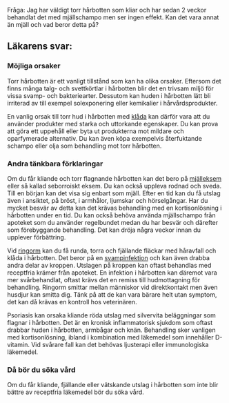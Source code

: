 Fråga: Jag har väldigt torr hårbotten som kliar och har sedan 2 veckor behandlat det med mjällschampo men ser ingen effekt. Kan det vara annat än mjäll och vad beror detta på?

Läkarens svar:
--------------

### Möjliga orsaker

Torr hårbotten är ett vanligt tillstånd som kan ha olika orsaker. Eftersom det finns många talg- och svettkörtlar i hårbotten blir det en trivsam miljö för vissa svamp- och bakteriearter. Dessutom kan huden i hårbotten lätt bli irriterad av till exempel solexponering eller kemikalier i hårvårdsprodukter.

En vanlig orsak till torr hud i hårbotten med [klåda](https://www.kry.se/fakta/klada/ "klada") kan därför vara att du använder produkter med starka och uttorkande egenskaper. Du kan prova att göra ett uppehåll eller byta ut produkterna mot mildare och oparfymerade alternativ. Du kan även köpa exempelvis återfuktande schampo eller olja som behandling mot torr hårbotten.

### Andra tänkbara förklaringar

Om du får kliande och torr flagnande hårbotten kan det bero på [mjälleksem](https://www.kry.se/fakta/mjalleksem/ "mjalleksem") eller så kallad seborroiskt eksem. Du kan också uppleva rodnad och sveda. Till en början kan det visa sig enbart som mjäll. Efter en tid kan du få utslag även i ansiktet, på bröst, i armhålor, ljumskar och hörselgångar. Har du mycket besvär av detta kan det krävas behandling med en kortisonlösning i hårbotten under en tid. Du kan också behöva använda mjällschampo från apoteket som du använder regelbundet medan du har besvär och därefter som förebyggande behandling. Det kan dröja några veckor innan du upplever förbättring.

Vid [ringorm](https://www.kry.se/fakta/ringorm/ "ringorm") kan du få runda, torra och fjällande fläckar med håravfall och klåda i hårbotten. Det beror på en [svampinfektion](https://www.kry.se/fakta/svampinfektion/ "svampinfektion") och kan även drabba andra delar av kroppen. Utslagen på kroppen kan oftast behandlas med receptfria krämer från apoteket. En infektion i hårbotten kan däremot vara mer svårbehandlat, oftast krävs det en remiss till hudmottagning för behandling. Ringorm smittar mellan människor vid direktkontakt men även husdjur kan smitta dig. Tänk på att de kan vara bärare helt utan symptom, det kan då krävas en kontroll hos veterinären.

Psoriasis kan orsaka kliande röda utslag med silvervita beläggningar som flagnar i hårbotten. Det är en kronisk inflammatorisk sjukdom som oftast drabbar huden i hårbotten, armbågar och knän. Behandling sker vanligen med kortisonlösning, ibland i kombination med läkemedel som innehåller D-vitamin. Vid svårare fall kan det behövas ljusterapi eller immunologiska läkemedel.

### Då bör du söka vård

Om du får kliande, fjällande eller vätskande utslag i hårbotten som inte blir bättre av receptfria läkemedel bör du söka vård.